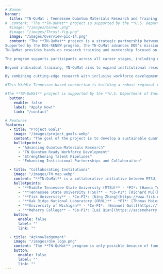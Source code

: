 ```yaml
---
# Banner
banner:
  title: "TN-QuMat : Tennessee Quantum Materials Research and Training Program"
#  content: "The **TN-QuMat** project is supported by the **U.S. Department of Energy (DOE) Researching New Energy Sciences Workforce (RENEW) initiative**, which aims to develop a skilled and diverse workforce in critical areas of national research. **TN-QuMat** is a collaborative initiative between **MTSU** (PI Hanna Terletska, Co-PI, John Villanova), **TSU**, (Co-PI Richard Mu), **Fisk University** (Co-PI Ning Zhang) and **Oak Ridge National Laboratory** (PI Thomas Maier, Co-PI Tom Berlijn)."
  #image: "/images/banner.png"
  #image: "/images/Thrust-fig.png"
  image: "/images/Overview-pic-14.png"
  content: "The **TN-QuMat** project is a strategic partnership between **MTSU**, **TSU**, **Fisk University**, **Meharry College**, and **Oak Ridge National Laboratory (ORNL)**.
Supported by the DOE-RENEW program, the TN-QuMat advances DOE’s mission by developing a skilled and diverse workforce in quantum science, an area critical to the nation’s scientific and technological importance.
TN-QuMat provides hands-on research training and mentorship focused on three major thrusts in quantum materials science: 1) Theoretical modeling, 2) First-principles simulations, and 3) Experimental synthesis and characterization of quantum materials.

The program supports participants across all career stages, including undergraduate and graduate students, postdoctoral researchers, and faculty. Trainees benefit from structured research opportunities, internships at ORNL, and multi-tiered mentoring from both academic and national lab scientists.

Beyond individual training, TN-QuMat aims to expand institutional research capacity in quantum science by investing in faculty development, fostering inter-institutional collaboration, and deepening strategic partnerships with ORNL.

By combining cutting-edge research with inclusive workforce development, TN-QuMat is cultivating a robust, diverse quantum-ready talent pipeline and accelerating regional innovation in quantum materials."

#This Middle Tennessee–based consortium is building a robust regional ecosystem for quantum research, education, and workforce development, empowering students, postdocs, and faculty across career stages through hands-on training, mentoring, and national lab collaboration."

#The **TN-QuMat** project is supported by the **U.S. Department of Energy (DOE) Researching New Energy Sciences Workforce (RENEW) initiative**, which aims to develop a skilled and diverse workforce in critical areas of national research. **TN-QuMat** is a collaborative initiative between **MTSU** (PI Hanna Terletska, Co-PI, John Villanova), **TSU**, (Co-PI Richard Mu), **Fisk University** (Co-PI Ning Zhang) and **Oak Ridge National Laboratory** (PI Thomas Maier, Co-PI Tom Berlijn)."
  button:
    enable: false
    label: "Apply Now!"
    link: "/contact"

# Features
features:
  - title: "Project Goals"
    image: "/images/project_goals.webp"
    content: "The goal of the project is to develop a sustainable quantum-ready workforce in Tennessee, focusing on advancing research, training, and interinstituional collaboration. The project is structured around four key thrusts:"
    bulletpoints:
      - "Advancing Quantum Materials Research"
      - "TN Quantum Ready Workforce Development"
      - "Strengthening Talent Pipelines"
      - "Enhancing Instituional Partnerships and Collaboration"

  - title: "Collaborating Institutions"
    image: "/images/TN_map.webp"
    content: "**TN:QuMat** is a collaborative initiative between MTSU, TSU, Fisk University and ORNL integrating resources and expertise to position Tennessee as a hub for quantum research, education and workforce development."
    bulletpoints:
      - "**Middle Tennessee State University (MTSU)** - *PI*: [Hanna Terletska](https://w1.mtsu.edu/faculty/hanna-terletska), *Co-PI*: [John Villanova](https://w1.mtsu.edu/faculty/john-villanova)"
      - "**Tennessee State University (TSU)** - *Co-PI*: [Richard Mu](https://www.tnstate.edu/tigerinstitute/richard-mu.aspx)"
      - "**Fisk University** - *Co-PI*: [Ning Zhang](https://www.fisk.edu/directory/ning-zhang/)"
      - "**Oak Ridge National Laboratory (ORNL)** - *PI*: [Thomas Maier](https://www.ornl.gov/staff-profile/thomas-maier), *Co-PI*: [Tom Berlijn](https://www.ornl.gov/staff-profile/tom-berlijn)"
      - "**University of Michigan** - *Co-PI*: [Emanuel Gull](https://lsa.umich.edu/physics/people/faculty/egull.html), [Sergei Iskakov](https://sites.lsa.umich.edu/gull-lab/staff-members/sergei-iskakov/)"
      - "**Meharry College** - *Co-PI*: [Lei Qian](https://sacsmeharry.org/sacs/faculty/leiqian/)"
    button:
      enable: false
      label: ""
      link: ""

  - title: "Acknowledgement"
    image: "/images/doe_logo.png"
    content: "The **TN-QuMat** program is only possible because of funds by the U.S. Department of Energy under it's RENEW Program. The team at **TN-QuMat** is thankful for the same."
    button:
      enable: false
      label: ""
      link: ""
---
```

